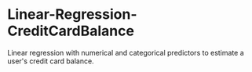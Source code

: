 # Linear-Regression-CreditCardBalance
 Linear regression with numerical and categorical predictors to estimate a user's credit card balance.
